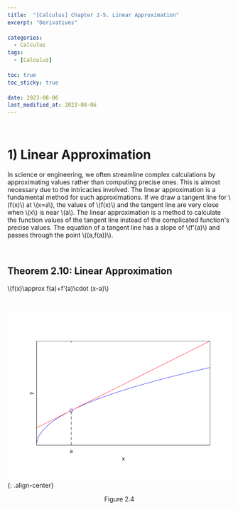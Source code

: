 ```yaml
---
title:  "[Calculus] Chapter 2-5. Linear Approximation"
excerpt: "Derivatives"

categories:
  - Calculus
tags:
  - [Calculus]

toc: true
toc_sticky: true
 
date: 2023-08-06
last_modified_at: 2023-08-06
---
```


&nbsp;

# 1) Linear Approximation
In science or engineering, we often streamline complex calculations by approximating values rather than computing precise ones. This is almost necessary due to the intricacies involved. The linear approximation is a fundamental method for such approximations. If we draw a tangent line for \\(f(x)\\) at \\(x=a\\), the values of \\(f(x)\\) and the tangent line are very close when \\(x\\) is near \\(a\\). The linear approximation is a method to calculate the function values of the tangent line instead of the complicated function's precise values. The equation of a tangent line has a slope of \\(f'(a)\\) and passes through the point \\((a,f(a))\\).

&nbsp;

## Theorem 2.10: Linear Approximation
\\(f(x)\approx f(a)+f'(a)\cdot (x-a)\\)

&nbsp;

![image](/assets/images/calculus2.4.png){: .align-center}
<center>Figure 2.4</center>
